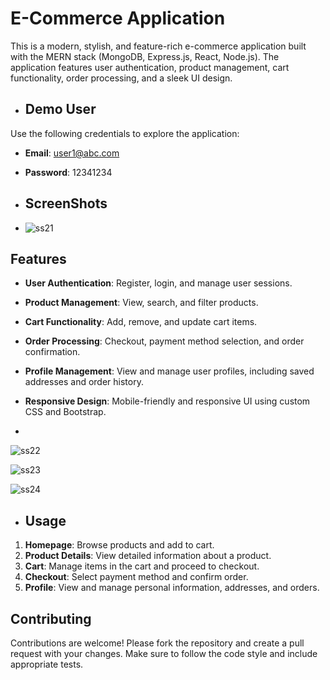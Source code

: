 # E-Commerce Application

This is a modern, stylish, and feature-rich e-commerce application built with the MERN stack (MongoDB, Express.js, React, Node.js). The application features user authentication, product management, cart functionality, order processing, and a sleek UI design.

- ## Demo User

Use the following credentials to explore the application:

- **Email**: user1@abc.com
- **Password**: 12341234

- ## ScreenShots

- ![ss21](https://github.com/user-attachments/assets/54375c66-93ef-4be8-8600-587479d63430)


## Features

- **User Authentication**: Register, login, and manage user sessions.
- **Product Management**: View, search, and filter products.
- **Cart Functionality**: Add, remove, and update cart items.
- **Order Processing**: Checkout, payment method selection, and order confirmation.
- **Profile Management**: View and manage user profiles, including saved addresses and order history.
- **Responsive Design**: Mobile-friendly and responsive UI using custom CSS and Bootstrap.

- 
![ss22](https://github.com/user-attachments/assets/04b6685d-360f-49fe-8dbc-3343e92d0eb8)
  
  
![ss23](https://github.com/user-attachments/assets/f0435dd8-c129-4b80-8c1d-ad873499cb87)


![ss24](https://github.com/user-attachments/assets/4b7696c9-a333-4471-9149-646197161e71)



- ## Usage

1. **Homepage**: Browse products and add to cart.
2. **Product Details**: View detailed information about a product.
3. **Cart**: Manage items in the cart and proceed to checkout.
4. **Checkout**: Select payment method and confirm order.
5. **Profile**: View and manage personal information, addresses, and orders.

## Contributing

Contributions are welcome! Please fork the repository and create a pull request with your changes. Make sure to follow the code style and include appropriate tests.
